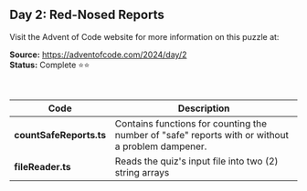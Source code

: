 ## Day 2: Red-Nosed Reports

Visit the Advent of Code website for more information on this puzzle at:

**Source:** https://adventofcode.com/2024/day/2<br>
**Status:** Complete ⭐⭐

<br>

| Code | Description |
| --- | --- |
| **countSafeReports.ts** | Contains functions for counting the number of "safe" reports with or without a problem dampener. |
| **fileReader.ts** | Reads the quiz's input file into two (2) string arrays |